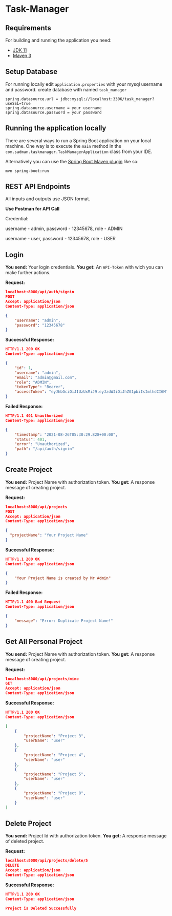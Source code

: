 # Task-Manager

## Requirements

For building and running the application you need:

- [JDK 11](https://www.oracle.com/java/technologies/javase-jdk11-downloads.html)
- [Maven 3](https://maven.apache.org)

## Setup Database
For running locally edit `application.properties` with your mysql username and password. create database with named `task_manager` 
```
spring.datasource.url = jdbc:mysql://localhost:3306/task_manager?useSSL=true
spring.datasource.username = your username
spring.datasource.password = your password
```

## Running the application locally

There are several ways to run a Spring Boot application on your local machine. One way is to execute the `main` method in the `com.sadman.taskmanager.TaskManagerApplication` class from your IDE.

Alternatively you can use the [Spring Boot Maven plugin](https://docs.spring.io/spring-boot/docs/current/reference/html/build-tool-plugins-maven-plugin.html) like so:

```shell
mvn spring-boot:run
```

## REST API Endpoints

All inputs and outputs use JSON format.

**Use Postman for API Call**

Credential: 

username - admin, password - 12345678, role - ADMIN

username - user, password - 12345678, role - USER

## Login
**You send:**  Your  login credentials.
**You get:** An `API-Token` with wich you can make further actions.

**Request:**
```json
localhost:8080/api/auth/signin
POST 
Accept: application/json
Content-Type: application/json

{
    "username": "admin",
    "password": "12345678" 
}
```
**Successful Response:**
```json
HTTP/1.1 200 OK
Content-Type: application/json

{
    "id": 1,
    "username": "admin",
    "email": "admin@gmail.com",
    "role": "ADMIN",
    "tokenType": "Bearer",
    "accessToken": "eyJhbGciOiJIUzUxMiJ9.eyJzdWIiOiJhZG1pbiIsImlhdCI6MTYyOTk1NTYwNCwiZXhwIjoxNjMwMDQyMDA0fQ.l_QXkv7QXCWPidk_7MJZO65WlkfylhMdAZ3awMtuVjuzt-sAitQF3h_6GPPUX5QqMW3z8LbPtEHYkswwrP5i0w"
}
```
**Failed Response:**
```json
HTTP/1.1 401 Unauthorized
Content-Type: application/json

{
    "timestamp": "2021-08-26T05:30:29.828+00:00",
    "status": 401,
    "error": "Unauthorized",
    "path": "/api/auth/signin"
}
``` 

## Create Project
**You send:**  Project Name with authorization token.
**You get:** A response message of creating project.

**Request:**
```json
localhost:8080/api/projects
POST 
Accept: application/json
Content-Type: application/json

{
  "projectName": "Your Project Name"
}
```
**Successful Response:**
```json
HTTP/1.1 200 OK
Content-Type: application/json

{
    "Your Project Name is created by Mr Admin"
}
```
**Failed Response:**
```json
HTTP/1.1 400 Bad Request
Content-Type: application/json

{
    "message": "Error: Duplicate Project Name!"
}
``` 

## Get All Personal Project
**You send:**  Project Name with authorization token.
**You get:** A response message of creating project.

**Request:**
```json
localhost:8080/api/projects/mine
GET 
Accept: application/json
Content-Type: application/json
```
**Successful Response:**
```json
HTTP/1.1 200 OK
Content-Type: application/json

[
    {
        "projectName": "Project 3",
        "userName": "user"
    },
    {
        "projectName": "Project 4",
        "userName": "user"
    },
    {
        "projectName": "Project 5",
        "userName": "user"
    },
    {
        "projectName": "Project 8",
        "userName": "user"
    }
]
```

## Delete Project
**You send:**  Project Id with authorization token.
**You get:** A response message of deleted project.

**Request:**
```json
localhost:8080/api/projects/delete/5
DELETE 
Accept: application/json
Content-Type: application/json
```
**Successful Response:**
```json
HTTP/1.1 200 OK
Content-Type: application/json

Project is Deleted Successfully
```

